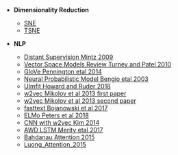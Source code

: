 - __Dimensionality Reduction__
  - [SNE](./Dimensionality_Reduction/sne.ipynb)
  - [TSNE](./Dimensionality_Reduction/tsne.ipynb)
  
  
- __NLP__
  - [Distant Supervision Mintz 2009](./NLP/distant_supervision_mintz_2009.md)  
  - [Vector Space Models Review Turney and Patel 2010](./NLP/vector_space_models_turney_pantel_2010.md) 
  - [GloVe Pennington etal 2014](./NLP/glove_pennington_2014.ipynb)
  - [Neural Probabilistic Model Bengio etal 2003](./NLP/neural_probabilistic_model_bengio_2003.md)
  - [Ulmfit Howard and Ruder 2018](./NLP/ulmfit_howard_ruder_2018.md)
  - [w2vec Mikolov et al 2013 first paper](./NLP/w2vec_1_mikolov_2013.md)
  - [w2vec Mikolov et al 2013 second paper](./NLP/w2vec_2_mikolov_2013.md)
  - [fasttext Bojanowski et al 2017 ](./NLP/fasttext_bojanowski_2017.md)
  - [ELMo Peters et al 2018 ](./NLP/Elmo_peters_2018.md)
  - [CNN with w2vec Kim 2014](./NLP/cnn_textclassification_kim_2014.md)
  - [AWD LSTM Merity etal 2017](./NLP/AWDLSTM_merity_2017.md)
  - [Bahdanau Attention 2015](/NLP/Attention_Bahdanau_2015.md)
  - [Luong_Attention_2015](/NLP/Attention_Luong_2015.md)

